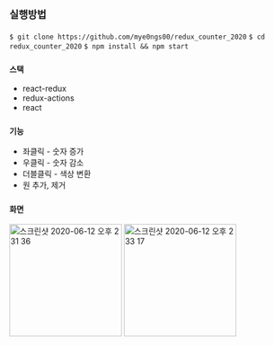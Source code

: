 ## `실행방법`
`$ git clone https://github.com/mye0ngs00/redux_counter_2020`
`$ cd redux_counter_2020`
`$ npm install && npm start`


### `스택`

- react-redux
- redux-actions
- react

### `기능`
- 좌클릭 - 숫자 증가
- 우클릭 - 숫자 감소
- 더블클릭 - 색상 변환
- 원 추가, 제거

### `화면`
<img width="200" alt="스크린샷 2020-06-12 오후 2 31 36" src="https://user-images.githubusercontent.com/59429060/84468447-cf981800-acb9-11ea-823c-03de3d76c411.png">

<img width="200" alt="스크린샷 2020-06-12 오후 2 33 17" src="https://user-images.githubusercontent.com/59429060/84468477-e179bb00-acb9-11ea-9f74-5cf9a8c164c4.png">
